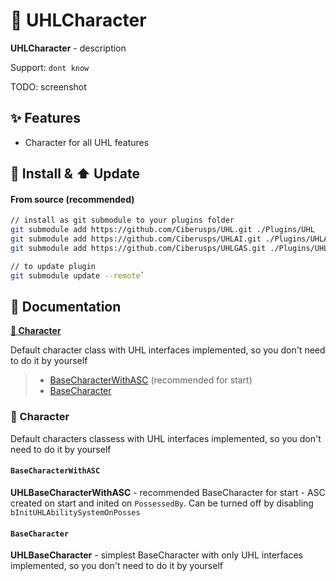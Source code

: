 # 🦸 UHLCharacter

**UHLCharacter** - description

Support: `dont know`

TODO: screenshot

## ✨ Features

- Character for all UHL features

## 🚀 Install & ⬆️ Update

#### From source (recommended)

```bash
// install as git submodule to your plugins folder
git submodule add https://github.com/Ciberusps/UHL.git ./Plugins/UHL
git submodule add https://github.com/Ciberusps/UHLAI.git ./Plugins/UHLAI
git submodule add https://github.com/Ciberusps/UHLGAS.git ./Plugins/UHLGAS

// to update plugin
git submodule update --remote`
```

## 📄 Documentation

**[🦸 Character](#character)**

Default character class with UHL interfaces implemented, so you don't need to do it by yourself

> - [BaseCharacterWithASC](#basecharacterwithasc) (recommended for start)
> - [BaseCharacter](#basecharacter)

### 🦸 Character

Default characters classess with UHL interfaces implemented, so you don't need to do it by yourself

#### `BaseCharacterWithASC`

**UHLBaseCharacterWithASC** - recommended BaseCharacter for start - ASC created on start and
inited on `PossessedBy`. Can be turned off by disabling `bInitUHLAbilitySystemOnPosses`

#### `BaseCharacter`

**UHLBaseCharacter** - simplest BaseCharacter with only UHL interfaces implemented, so you don't need to do it by yourself
